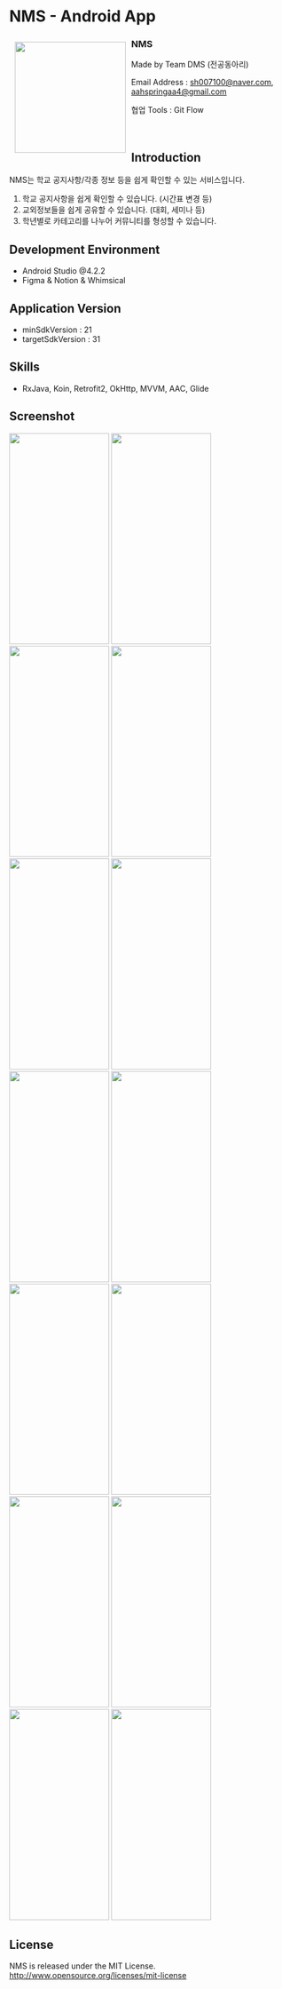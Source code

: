 # NMS - Android App
<img src="https://user-images.githubusercontent.com/80076029/146698718-b53670cc-7b36-4893-b2fa-82f126fe550c.png" align="left"
width="200" hspace="10" vspace="10">


### NMS
Made by Team DMS (전공동아리)

Email Address : sh007100@naver.com, aahspringaa4@gmail.com

협업 Tools : Git Flow
<br>
<br>
<br>

## Introduction
NMS는 학교 공지사항/각종 정보 등을 쉽게 확인할 수 있는 서비스입니다.
1. 학교 공지사항을 쉽게 확인할 수 있습니다. (시간표 변경 등)
2. 교외정보들을 쉽게 공유할 수 있습니다. (대회, 세미나 등)
3. 학년별로 카테고리를 나누어 커뮤니티를 형성할 수 있습니다.

## Development Environment
- Android Studio @4.2.2
- Figma & Notion & Whimsical

## Application Version
- minSdkVersion : 21
- targetSdkVersion : 31

## Skills
- RxJava, Koin, Retrofit2, OkHttp, MVVM, AAC, Glide

## Screenshot
<img src="https://user-images.githubusercontent.com/80076029/146698327-ac711722-0858-49b7-a691-07441c75fd05.png" width="180px" height="380px"></img>
<img src="https://user-images.githubusercontent.com/80076029/146698328-d8223b6d-e7a0-43b7-af32-03d81caf72dd.png" width="180px" height="380px"></img>
<img src="https://user-images.githubusercontent.com/80076029/146698330-b21c26fa-108d-4eac-bda2-411bc685eb44.png" width="180px" height="380px"></img>
<img src="https://user-images.githubusercontent.com/80076029/146698333-5082a070-7e4c-4739-ae57-844babe28504.png" width="180px" height="380px"></img>
<img src="https://user-images.githubusercontent.com/80076029/146698338-1eb7032e-e6ff-41cb-83a5-a9fd42d20cfa.png" width="180px" height="380px"></img>
<img src="https://user-images.githubusercontent.com/80076029/146698341-d3709fa0-729d-4b57-925c-c6d8ca7d9ff4.png" width="180px" height="380px"></img>
<img src="https://user-images.githubusercontent.com/80076029/146698344-0210868b-6998-441b-9fcd-e301fb9ef8f1.png" width="180px" height="380px"></img>
<img src="https://user-images.githubusercontent.com/80076029/146698345-d725c9a9-bf0c-492c-846a-2b4a3196d129.png" width="180px" height="380px"></img>
<img src="https://user-images.githubusercontent.com/80076029/146698348-be40d514-310d-4671-916c-c210ba5b266a.png" width="180px" height="380px"></img>
<img src="https://user-images.githubusercontent.com/80076029/146698356-ce84db83-c7d5-4f55-88d8-5b114d890a54.png" width="180px" height="380px"></img>
<img src="https://user-images.githubusercontent.com/80076029/146698360-153bb13d-20eb-4641-82c9-19566271f4f7.png" width="180px" height="380px"></img>
<img src="https://user-images.githubusercontent.com/80076029/146698364-1a9070fe-8772-46da-b9e2-e956a3322030.png" width="180px" height="380px"></img>
<img src="https://user-images.githubusercontent.com/80076029/146698366-cee16842-4099-4301-9130-125201036d7f.png" width="180px" height="380px"></img>
<img src="https://user-images.githubusercontent.com/80076029/146698369-52cb7172-fb9e-4cbb-98f8-5f9c300c15b5.png" width="180px" height="380px"></img>


## License
NMS is released under the MIT License. http://www.opensource.org/licenses/mit-license

